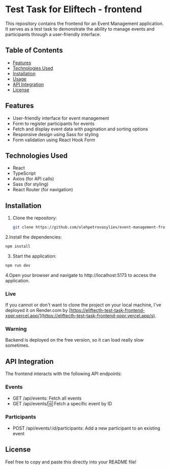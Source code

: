 # Test Task for Eliftech - frontend

This repository contains the frontend for an Event Management application. It serves as a test task to demonstrate the ability to manage events and participants through a user-friendly interface.

## Table of Contents

- [Features](#features)
- [Technologies Used](#technologies-used)
- [Installation](#installation)
- [Usage](#usage)
- [API Integration](#api-integration)
- [License](#license)

## Features

- User-friendly interface for event management
- Form to register participants for events
- Fetch and display event data with pagination and sorting options
- Responsive design using Sass for styling
- Form validation using React Hook Form

## Technologies Used

- React
- TypeScript
- Axios (for API calls)
- Sass (for styling)
- React Router (for navigation)

## Installation

1. Clone the repository:

   ```bash
   git clone https://github.com/olehpetrovasyliev/event-management-frontend.git
   ```
2.Install the dependencies:
```bash
npm install
```
3. Start the application:
```bash
npm run dev
```
4.Open your browser and navigate to http://localhost:5173 to access the application.

### Live
If you cannot or don't want to clone the project on your local machine, I've deployed it on Render.com by [https://eliftecth-test-task-frontend-xppr.vercel.app/](https://eliftecth-test-task-frontend-xppr.vercel.app/s).

### Warning
Backend is deployed on the free version, so it can load really slow sometimes.

## API Integration
The frontend interacts with the following API endpoints:

### Events
- GET /api/events: Fetch all events
- GET /api/events/:id: Fetch a specific event by ID
### Participants
 - POST /api/events/:id/participants: Add a new participant to an existing event


## License
Feel free to copy and paste this directly into your README file!




